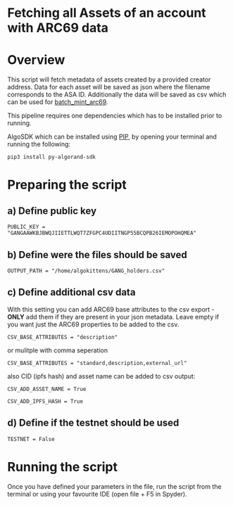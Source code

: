 # Fetching all Assets of an account with ARC69 data

# Overview
This script will fetch metadata of assets created by a provided creator address. Data for each asset will be saved as json where the filename corresponds to the ASA ID. Additionally the data will be saved as csv which can be used for [batch_mint_arc69](../batch_mint_arc69).

This pipeline requires one dependencies which has to be installed prior to running.

AlgoSDK which can be installed using [PIP](https://pypi.org/), by opening your terminal and running the following:

```pip3 install py-algorand-sdk```

# Preparing the script

## a) Define public key

``` PUBLIC_KEY = "GANGAAWKBJBWQJIIETTLWQT7ZFGPC4UDIITNGP55BCQPB26IEMOPOHQMEA" ```


## b) Define were the files should be saved

```OUTPUT_PATH = "/home/algokittens/GANG_holders.csv"```

## c) Define additional csv data
With this setting you can add ARC69 base attributes to the csv export - **ONLY** add them if they are present in your json metadata. Leave empty if you want just the ARC69 properties to be added to the csv.

```CSV_BASE_ATTRIBUTES = "description"```

or mulitple with comma seperation

```CSV_BASE_ATTRIBUTES = "standard,description,external_url"```

also CID (ipfs hash) and asset name can be added to csv output:

```CSV_ADD_ASSET_NAME = True```

```CSV_ADD_IPFS_HASH = True```



## d) Define if the testnet should be used

```TESTNET = False ```


# Running the script

Once you have defined your parameters in the file, run the script from the terminal or using your favourite IDE (open file + F5 in Spyder).



